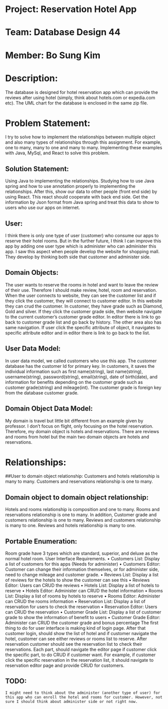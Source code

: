 # Project: Reservation Hotel App
# Team: Database Design 44
# Member: Bo Sung Kim

# Description:
The database is designed for hotel reservation app which can provide the reviews after using hotel (simply, think about hotels.com or expedia.com etc). The UML chart for the database is enclosed in the same zip file.
# Problem Statement:
I try to solve how to implement the relationships between multiple object and also many types of relationships through this assignment. For example, one to many, many to one and many to many. Implementing these examples with Java, MySql, and React to solve this problem.
## Solution Statement:
Using Java to implementing the relationships. Studying how to use Java spring and how to use annotation properly to implementing the relationships. After this, show our data to other people (front end side) by using React. This react should cooperate with back end side. Get the information by Json format from Java spring and treat this data to show to users who use our apps on internet.
## User:
I think there is only one type of user (customer) who consume our apps to reserve their hotel rooms. But in the further future, I think I can improve this app by adding one user type which is administer who can administer this app. I saw this aspect when people develop the website for shopping mall. They develop by thinking both side that customer and administer side.
## Domain Objects:
The user wants to reserve the rooms in hotel and want to leave the review of their use. Therefore I should make review, hotel, room and reservation. When the user connects to website, they can see the customer list and if they click the customer, they will connect to customer editor. In this website they can crud the customer. In customer, they have grade such as Diamond, Gold and silver. If they click the customer grade side, then website navigate to the current customer’s customer grade editor. In editor there is link to go back to customer grade list and go back by history. The other area also has same navigation. If user click the specific attribute of object, it navigates to specific attribute editor and in editor there is link to go back to the list. 

## User Data Model:
In user data model, we called customers who use this app. The customer database has the customer Id for primary key. In customers, it saves the individual information such as first name(string), last name(string), username(string), password(string), email(string), date of birth(date), and information for benefits depending on the customer grade such as customer grade(string) and mileage(int). The customer grade is foreign key from the database customer grade.
## Domain Object Data Model:
My domain is travel but little bit different from an example given by professor. I don’t focus on flight, only focusing on the hotel reservation. Therefore, my domain object is hotels and reservations. There are reviews and rooms from hotel but the main two domain objects are hotels and reservations.

# Relationships:
##User to domain object relationship:
Customers and hotels relationship is many to many. Customers and reservations relationship is one to many. 
## Domain object to domain object relationship:
Hotels and rooms relationship is composition and one to many. Rooms and reservations relationship is one to many. 
In addition, Customer grade and customers relationship is one to many. Reviews and customers relationship is many to one. Reviews and hotels relationship is many to one.

## Portable Enumeration:
Room grade have 3 types which are standard, superior, and deluxe as the normal hotel room.
User Interface Requirements.
•	Customers List: Display a list of customers for this apps (Needs for administer)
•	Customers Editor: Customer can change their information themselves, or for administer side, need to change mileage and customer grade.
•	Reviews List: Display a list of reviews for the hotels to show the customer can see this
•	Reviews Editor: Users can CRUD the reviews
•	Hotels List: Display a list of hotels to reserve
•	Hotels Editor: Administer can CRUD the hotel information
•	Rooms List: Display a list of rooms by hotels to reserve
•	Rooms Editor: Administer can CRUD the rooms information
•	Reservation List: Display a list of reservation for users to check the reservation
•	Reservation Editor: Users can CRUD the reservation
•	Customer Grade List: Display a list of customer grade to show the information of benefit to users
•	Customer Grade Editor: Administer can CRUD the customer grade and bonus percentage
The first thing to do for user interface is making kind of login page. After that customer login, should show the list of hotel and if customer navigate the hotel, customer can see either reviews or rooms list to reserve. After reservation customer should see the reservation list to check their reservations. Each part, should navigate the editor page if customer click the specific part, to do CRUD if customer want. For example, if customer click the specific reservation in the reservation list, it should navigate to reservation editor page and provide CRUD for customers.

 
## TODO:
	I might need to think about the administer (another type of user) for this app who can enroll the hotel and rooms for customer. However, not sure I should think about administer side or not right now.
